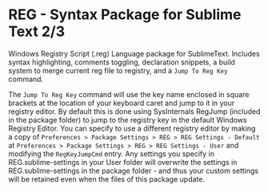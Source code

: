 REG - Syntax Package for Sublime Text 2/3
============

Windows Registry Script (.reg) Language package for SublimeText. Includes syntax highlighting, comments toggling, declaration snippets, a build system to merge current reg file to registry, and a `Jump To Reg Key` command.

The `Jump To Reg Key` command will use the key name enclosed in square brackets at the location of your keyboard caret and jump to it in your registry editor. By default this is done using SysInternals RegJump (included in the package folder) to jump to the registry key in the default Windows Registry Editor. You can specify to use a different registry editor by making a copy of `Preferences > Package Settings > REG > REG Settings - Default` at `Preferences > Package Settings > REG > REG Settings - User` and modifying the `RegKeyJumpCmd` entry. Any settings you specify in REG.sublime-settings in your User folder will overwrite the settings in REG.sublime-settings in the package folder - and thus your custom settings will be retained even when the files of this package update.
